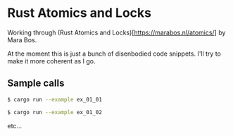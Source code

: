 # Rust Atomics and Locks

Working through (Rust Atomics and Locks)[https://marabos.nl/atomics/] by Mara Bos.

At the moment this is just a bunch of disenbodied code snippets. I'll try to make it more coherent as I go.

## Sample calls

```bash
$ cargo run --example ex_01_01
```

```bash
$ cargo run --example ex_01_02
```

etc...
